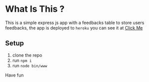 # What Is This ?
This is a simple express js app with a feedbacks table to store users feedbacks, the app is deployed to ```heroku``` you can see it at  <a href="https://mewa-task.herokuapp.com/">Click Me</a> 

## Setup 
1. clone the repo 
2. run ```npm i```
3. run ```node bin/www```

Have fun 
